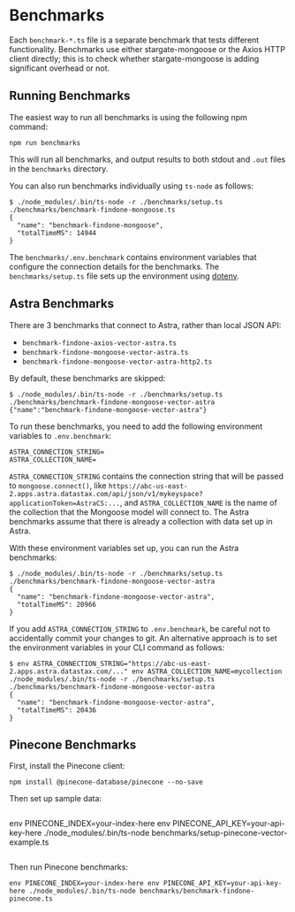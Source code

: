 # Benchmarks

Each `benchmark-*.ts` file is a separate benchmark that tests different functionality.
Benchmarks use either stargate-mongoose or the Axios HTTP client directly; this is to check whether stargate-mongoose is adding significant overhead or not.

## Running Benchmarks

The easiest way to run all benchmarks is using the following npm command:

```
npm run benchmarks
```

This will run all benchmarks, and output results to both stdout and `.out` files in the `benchmarks` directory.

You can also run benchmarks individually using `ts-node` as follows:

```
$ ./node_modules/.bin/ts-node -r ./benchmarks/setup.ts ./benchmarks/benchmark-findone-mongoose.ts
{
  "name": "benchmark-findone-mongoose",
  "totalTimeMS": 14944
}
```

The `benchmarks/.env.benchmark` contains environment variables that configure the connection details for the benchmarks.
The `benchmarks/setup.ts` file sets up the environment using [dotenv](https://npmjs.com/package/dotenv).

## Astra Benchmarks

There are 3 benchmarks that connect to Astra, rather than local JSON API:

* `benchmark-findone-axios-vector-astra.ts`
* `benchmark-findone-mongoose-vector-astra.ts`
* `benchmark-findone-mongoose-vector-astra-http2.ts`

By default, these benchmarks are skipped:

```
$ ./node_modules/.bin/ts-node -r ./benchmarks/setup.ts ./benchmarks/benchmark-findone-mongoose-vector-astra
{"name":"benchmark-findone-mongoose-vector-astra"}
```

To run these benchmarks, you need to add the following environment variables to `.env.benchmark`:

```
ASTRA_CONNECTION_STRING=
ASTRA_COLLECTION_NAME=
```

`ASTRA_CONNECTION_STRING` contains the connection string that will be passed to `mongoose.connect()`, like `https://abc-us-east-2.apps.astra.datastax.com/api/json/v1/mykeyspace?applicationToken=AstraCS:...`, and `ASTRA_COLLECTION_NAME` is the name of the collection that the Mongoose model will connect to.
The Astra benchmarks assume that there is already a collection with data set up in Astra.

With these environment variables set up, you can run the Astra benchmarks:

```
$ ./node_modules/.bin/ts-node -r ./benchmarks/setup.ts ./benchmarks/benchmark-findone-mongoose-vector-astra
{
  "name": "benchmark-findone-mongoose-vector-astra",
  "totalTimeMS": 20966
}
```

If you add `ASTRA_CONNECTION_STRING` to `.env.benchmark`, be careful not to accidentally commit your changes to git.
An alternative approach is to set the environment variables in your CLI command as follows:

```
$ env ASTRA_CONNECTION_STRING="https://abc-us-east-2.apps.astra.datastax.com/..." env ASTRA_COLLECTION_NAME=mycollection ./node_modules/.bin/ts-node -r ./benchmarks/setup.ts ./benchmarks/benchmark-findone-mongoose-vector-astra
{
  "name": "benchmark-findone-mongoose-vector-astra",
  "totalTimeMS": 20436
}
```

## Pinecone Benchmarks

First, install the Pinecone client:

```
npm install @pinecone-database/pinecone --no-save
```

Then set up sample data:

```
```
env PINECONE_INDEX=your-index-here env PINECONE_API_KEY=your-api-key-here ./node_modules/.bin/ts-node benchmarks/setup-pinecone-vector-example.ts
```
```

Then run Pinecone benchmarks:

```
env PINECONE_INDEX=your-index-here env PINECONE_API_KEY=your-api-key-here ./node_modules/.bin/ts-node benchmarks/benchmark-findone-pinecone.ts
```